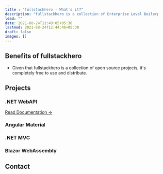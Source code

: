 ```yaml
---
title : "fullstackhero - What's it?"
description: "fullstackhero is a collection of Enterprise Level Boilerplates for Modern Web Applications that gets you started with premium application development in no-time!"
lead: ""
date: 2021-08-24T11:40:05+05:30
lastmod: 2021-08-24T12:44:46+05:30
draft: false
images: []
---
```


## Benefits of fullstackhero

* Given that fullstackhero is a collection of open source projects, it's completely free to use and distribute.


## Projects

### .NET WebAPI

[Read Documentation →](/dotnet-webapi-boilerplate/)

### Angular Material

### .NET MVC

### Blazor WebAssembly


## Contact


